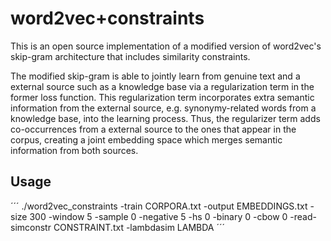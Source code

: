 word2vec+constraints
====================
This is an open source implementation of a modified version of word2vec's skip-gram architecture that includes similarity constraints.

The modified skip-gram is able to jointly learn from genuine text and a external source such as a knowledge base via a regularization term in the former loss function. This regularization term incorporates extra semantic information from the external source, e.g. synonymy-related words from a knowledge base, into the learning process. Thus, the regularizer term adds co-occurrences from a external source to the ones that appear in the corpus, creating a joint embedding space which merges semantic information from both sources.


Usage
------

´´´
./word2vec_constraints -train CORPORA.txt -output EMBEDDINGS.txt -size 300 -window 5 -sample 0 -negative 5 -hs 0 -binary 0 -cbow 0 -read-simconstr CONSTRAINT.txt -lambdasim LAMBDA
´´´
